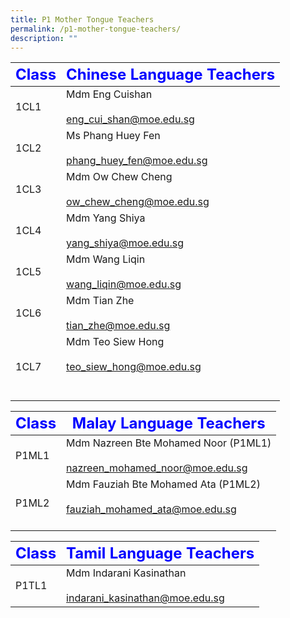 ```yaml
---
title: P1 Mother Tongue Teachers
permalink: /p1-mother-tongue-teachers/
description: ""
---
```

|     <strong style="color: blue; font-size: 24px;">Class</strong>|<strong style="color: blue; font-size: 24px;">Chinese Language Teachers</strong>|
| -------------------------------- | ---------------------------------------------------- |
| 1CL1   | Mdm Eng Cuishan<br><br><a href="mailto:eng_cui_shan@moe.edu.sg">eng_cui_shan@moe.edu.sg</a>| 
| 1CL2   | Ms Phang Huey Fen<br><br><a href="mailto:phang_huey_fen@moe.edu.sg">phang_huey_fen@moe.edu.sg</a>| 
| 1CL3  | Mdm Ow Chew Cheng<br><br><a href="mailto:ow_chew_cheng@moe.edu.sg">ow_chew_cheng@moe.edu.sg</a>
1CL4   | Mdm Yang Shiya<br><br> <a href="mailto:yang_shiya@moe.edu.sg">yang_shiya@moe.edu.sg</a>|
| 1CL5   | Mdm Wang Liqin<br><br><a href="mailto:wang_liqin@moe.edu.sg">wang_liqin@moe.edu.sg</a>|
| 1CL6  | Mdm Tian Zhe<br><br><a href="mailto:tian_zhe@moe.edu.sg">tian_zhe@moe.edu.sg</a> 
1CL7  | Mdm Teo Siew Hong<br><br><a href="mailto:teo_siew_hong@moe.edu.sg">teo_siew_hong@moe.edu.sg </a><br><br><br>|




|     <strong style="color: blue; font-size: 24px;">Class</strong>|<strong style="color: blue; font-size: 24px;">Malay Language Teachers</strong>|
| -------------------------------- | ---------------------------------------------------- |
| P1ML1   | Mdm Nazreen Bte Mohamed Noor (P1ML1)<br><br><a href="mailto:nazreen_mohamed_noor@moe.edu.sg">nazreen_mohamed_noor@moe.edu.sg</a>| 
| P1ML2  | Mdm Fauziah Bte Mohamed Ata (P1ML2)<br><br><a href="mailto:fauziah_mohamed_ata@moe.edu.sg">fauziah_mohamed_ata@moe.edu.sg</a><br><br>|

|     <strong style="color: blue; font-size: 24px;">Class</strong>|<strong style="color: blue; font-size: 24px;">Tamil Language Teachers</strong>|
| -------------------------------- | ---------------------------------------------------- |
| P1TL1|Mdm Indarani Kasinathan<br><br><a href="mailto:indarani_kasinathan@moe.edu.sg">indarani_kasinathan@moe.edu.sg</a>|